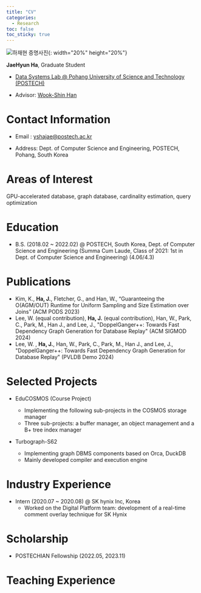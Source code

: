 ```yaml
---
title: "CV"
categories:
  - Research
toc: false
toc_sticky: true
---
```


![하재현 증명사진](../../assets/face.jpeg){: width="20%" height="20%"}

**JaeHyun Ha**, Graduate Student

- [Data Systems Lab @ Pohang University of Science and Technology (POSTECH)](https://dslab.postech.ac.kr/)
  
- Advisor: [Wook-Shin Han](https://sites.google.com/a/dblab.postech.ac.kr/postechdblab/home/people/professor-1)

# Contact Information

- Email : [yshajae@postech.ac.kr](mailto:yshajae@postech.ac.kr)

- Address: Dept. of Computer Science and Engineering, POSTECH, Pohang, South Korea

# Areas of Interest

GPU-accelerated database, graph database, cardinality estimation, query optimization

# Education

- B.S. (2018.02 ~ 2022.02) @ POSTECH, South Korea, Dept. of Computer Science and Engineering (Summa Cum Laude, Class of 2021: 1st in Dept. of Computer Science and Engineering) (4.06/4.3)

# Publications

- Kim, K., **Ha, J.**, Fletcher, G., and Han, W., “Guaranteeing the O(AGM/OUT) Runtime for Uniform Sampling and Size Estimation over Joins” (ACM PODS 2023)
- Lee, W. (equal contribution), **Ha, J.** (equal contribution), Han, W., Park, C., Park, M., Han J., and Lee, J., "DoppelGanger++: Towards Fast Dependency Graph Generation for Database Replay" (ACM SIGMOD 2024)
- Lee, W. , **Ha, J.**, Han, W., Park, C., Park, M., Han J., and Lee, J., "DoppelGanger++: Towards Fast Dependency Graph Generation for Database Replay" (PVLDB Demo 2024)

# Selected Projects

- EduCOSMOS (Course Project)
  - Implementing the following sub-projects in the COSMOS storage manager
  - Three sub-projects: a buffer manager, an object management and a B+ tree index manager

- Turbograph-S62
  - Implementing graph DBMS components based on Orca, DuckDB
  - Mainly developed compiler and execution engine

# Industry Experience

- Intern (2020.07 ~ 2020.08) @ SK hynix Inc, Korea
  - Worked on the Digital Platform team: development of a real-time comment overlay technique for SK Hynix 

# Scholarship

- POSTECHIAN Fellowship (2022.05, 2023.11)

# Teaching Experience
